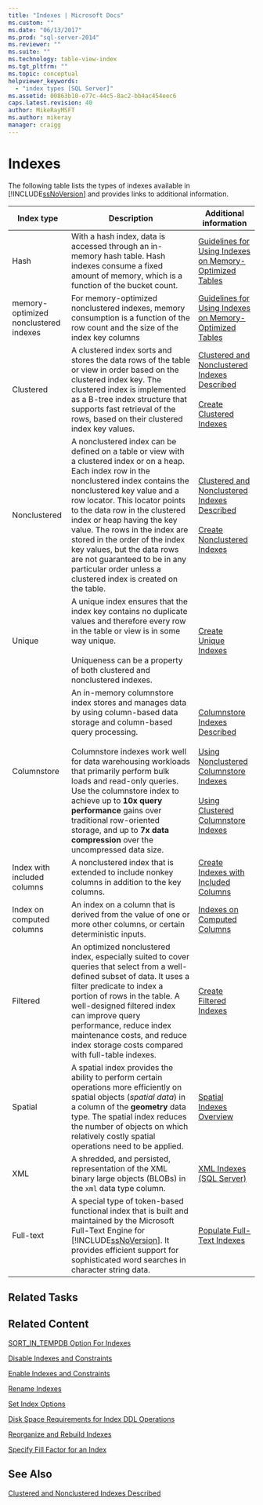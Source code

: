 ```yaml
---
title: "Indexes | Microsoft Docs"
ms.custom: ""
ms.date: "06/13/2017"
ms.prod: "sql-server-2014"
ms.reviewer: ""
ms.suite: ""
ms.technology: table-view-index
ms.tgt_pltfrm: ""
ms.topic: conceptual
helpviewer_keywords: 
  - "index types [SQL Server]"
ms.assetid: 00863b10-e77c-44c5-8ac2-bb4ac454eec6
caps.latest.revision: 40
author: MikeRayMSFT
ms.author: mikeray
manager: craigg
---
```

# Indexes
  The following table lists the types of indexes available in [!INCLUDE[ssNoVersion](../../includes/ssnoversion-md.md)] and provides links to additional information.  
  
|Index type|Description|Additional information|  
|----------------|-----------------|----------------------------|  
|Hash|With a hash index, data is accessed through an in-memory hash table. Hash indexes consume a fixed amount of memory, which is a function of the bucket count.|[Guidelines for Using Indexes on Memory-Optimized Tables](../in-memory-oltp/memory-optimized-tables.md)|  
|memory-optimized nonclustered indexes|For memory-optimized nonclustered indexes, memory consumption is a function of the row count and the size of the index key columns|[Guidelines for Using Indexes on Memory-Optimized Tables](../in-memory-oltp/memory-optimized-tables.md)|  
|Clustered|A clustered index sorts and stores the data rows of the table or view in order based on the clustered index key. The clustered index is implemented as a B-tree index structure that supports fast retrieval of the rows, based on their clustered index key values.|[Clustered and Nonclustered Indexes Described](clustered-and-nonclustered-indexes-described.md)<br /><br /> [Create Clustered Indexes](create-clustered-indexes.md)|  
|Nonclustered|A nonclustered index can be defined on a table or view with a clustered index or on a heap. Each index row in the nonclustered index contains the nonclustered key value and a row locator. This locator points to the data row in the clustered index or heap having the key value. The rows in the index are stored in the order of the index key values, but the data rows are not guaranteed to be in any particular order unless a clustered index is created on the table.|[Clustered and Nonclustered Indexes Described](clustered-and-nonclustered-indexes-described.md)<br /><br /> [Create Nonclustered Indexes](create-nonclustered-indexes.md)|  
|Unique|A unique index ensures that the index key contains no duplicate values and therefore every row in the table or view is in some way unique.<br /><br /> Uniqueness can be a property of both clustered and nonclustered indexes.|[Create Unique Indexes](create-unique-indexes.md)|  
|Columnstore|An in-memory columnstore index stores and manages data by using column-based data storage and column-based query processing.<br /><br /> Columnstore indexes work well for data warehousing workloads that primarily perform bulk loads and read-only queries. Use the columnstore index to achieve up to **10x query performance** gains over traditional row-oriented storage, and up to **7x data compression** over the uncompressed data size.|[Columnstore Indexes Described](columnstore-indexes-described.md)<br /><br /> [Using Nonclustered Columnstore Indexes](../../database-engine/using-nonclustered-columnstore-indexes.md)<br /><br /> [Using Clustered Columnstore Indexes](../../database-engine/using-clustered-columnstore-indexes.md)|  
|Index with included columns|A nonclustered index that is extended to include nonkey columns in addition to the key columns.|[Create Indexes with Included Columns](create-indexes-with-included-columns.md)|  
|Index on computed columns|An index on a column that is derived from the value of one or more other columns, or certain deterministic inputs.|[Indexes on Computed Columns](indexes-on-computed-columns.md)|  
|Filtered|An optimized nonclustered index, especially suited to cover queries that select from a well-defined subset of data. It uses a filter predicate to index a portion of rows in the table. A well-designed filtered index can improve query performance, reduce index maintenance costs, and reduce index storage costs compared with full-table indexes.|[Create Filtered Indexes](create-filtered-indexes.md)|  
|Spatial|A spatial index provides the ability to perform certain operations more efficiently on spatial objects (*spatial data*) in a column of the **geometry** data type. The spatial index reduces the number of objects on which relatively costly spatial operations need to be applied.|[Spatial Indexes Overview](../spatial/spatial-indexes-overview.md)|  
|XML|A shredded, and persisted, representation of the XML binary large objects (BLOBs) in the `xml` data type column.|[XML Indexes &#40;SQL Server&#41;](../xml/xml-indexes-sql-server.md)|  
|Full-text|A special type of token-based functional index that is built and maintained by the Microsoft Full-Text Engine for [!INCLUDE[ssNoVersion](../../includes/ssnoversion-md.md)]. It provides efficient support for sophisticated word searches in character string data.|[Populate Full-Text Indexes](../search/populate-full-text-indexes.md)|  
  
## Related Tasks  
  
## Related Content  
 [SORT_IN_TEMPDB Option For Indexes](sort-in-tempdb-option-for-indexes.md)  
  
 [Disable Indexes and Constraints](disable-indexes-and-constraints.md)  
  
 [Enable Indexes and Constraints](enable-indexes-and-constraints.md)  
  
 [Rename Indexes](rename-indexes.md)  
  
 [Set Index Options](set-index-options.md)  
  
 [Disk Space Requirements for Index DDL Operations](disk-space-requirements-for-index-ddl-operations.md)  
  
 [Reorganize and Rebuild Indexes](reorganize-and-rebuild-indexes.md)  
  
 [Specify Fill Factor for an Index](specify-fill-factor-for-an-index.md)  
  
## See Also  
 [Clustered and Nonclustered Indexes Described](clustered-and-nonclustered-indexes-described.md)  
  
  
